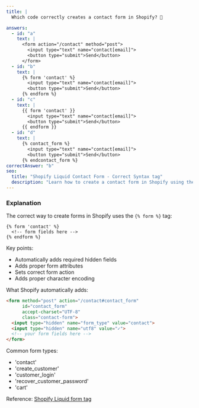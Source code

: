 ```yaml
---
title: |
  Which code correctly creates a contact form in Shopify? 📝

answers:
  - id: "a"
    text: |
      <form action="/contact" method="post">
        <input type="text" name="contact[email]">
        <button type="submit">Send</button>
      </form>
  - id: "b"
    text: |
      {% form 'contact' %}
        <input type="text" name="contact[email]">
        <button type="submit">Send</button>
      {% endform %}
  - id: "c"
    text: |
      {{ form 'contact' }}
        <input type="text" name="contact[email]">
        <button type="submit">Send</button>
      {{ endform }}
  - id: "d"
    text: |
      {% contact_form %}
        <input type="text" name="contact[email]">
        <button type="submit">Send</button>
      {% endcontact_form %}
correctAnswer: "b"
seo:
  title: "Shopify Liquid Contact Form - Correct Syntax tag"
  description: "Learn how to create a contact form in Shopify using the correct Liquid syntax."
---
```


### Explanation

The correct way to create forms in Shopify uses the `{% form %}` tag:

```liquid
{% form 'contact' %}
  <!-- form fields here -->
{% endform %}
```

Key points:
- Automatically adds required hidden fields
- Adds proper form attributes
- Sets correct form action
- Adds proper character encoding

What Shopify automatically adds:
```html
<form method="post" action="/contact#contact_form" 
      id="contact_form" 
      accept-charset="UTF-8" 
      class="contact-form">
  <input type="hidden" name="form_type" value="contact">
  <input type="hidden" name="utf8" value="✓">
  <!-- your form fields here -->
</form>
```

Common form types:
- 'contact'
- 'create_customer'
- 'customer_login'
- 'recover_customer_password'
- 'cart'

Reference: [Shopify Liquid form tag](https://shopify.dev/docs/api/liquid/tags/form) 